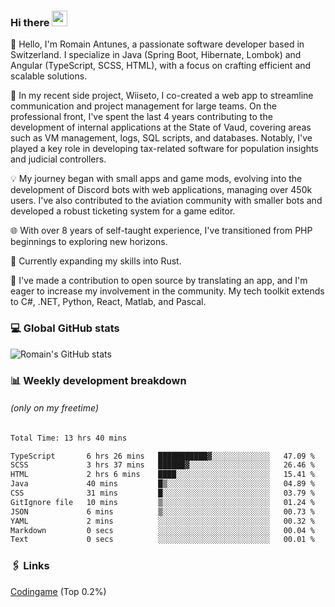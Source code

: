 ### Hi there <img src="https://media.giphy.com/media/hvRJCLFzcasrR4ia7z/giphy.gif" width="25px" height="25px">

👋 Hello, I'm Romain Antunes, a passionate software developer based in Switzerland. I specialize in Java (Spring Boot, Hibernate, Lombok) and Angular (TypeScript, SCSS, HTML), with a focus on crafting efficient and scalable solutions.

🚀 In my recent side project, Wiiseto, I co-created a web app to streamline communication and project management for large teams. On the professional front, I've spent the last 4 years contributing to the development of internal applications at the State of Vaud, covering areas such as VM management, logs, SQL scripts, and databases. Notably, I've played a key role in developing tax-related software for population insights and judicial controllers.

💡 My journey began with small apps and game mods, evolving into the development of Discord bots with web applications, managing over 450k users. I've also contributed to the aviation community with smaller bots and developed a robust ticketing system for a game editor.

🌐 With over 8 years of self-taught experience, I've transitioned from PHP beginnings to exploring new horizons.

🌱 Currently expanding my skills into Rust.

🤝 I've made a contribution to open source by translating an app, and I'm eager to increase my involvement in the community. My tech toolkit extends to C#, .NET, Python, React, Matlab, and Pascal.



### 💻 Global GitHub stats
![Romain's GitHub stats](https://github-readme-streak-stats.herokuapp.com/?user=romainantunes&theme=dark)


### 📊 Weekly development breakdown 
###### *(only on my freetime)*
<!--START_SECTION:waka-->

```txt
Total Time: 13 hrs 40 mins

TypeScript       6 hrs 26 mins   ███████████▓░░░░░░░░░░░░░   47.09 %
SCSS             3 hrs 37 mins   ██████▓░░░░░░░░░░░░░░░░░░   26.46 %
HTML             2 hrs 6 mins    ████░░░░░░░░░░░░░░░░░░░░░   15.41 %
Java             40 mins         █▒░░░░░░░░░░░░░░░░░░░░░░░   04.89 %
CSS              31 mins         █░░░░░░░░░░░░░░░░░░░░░░░░   03.79 %
GitIgnore file   10 mins         ▒░░░░░░░░░░░░░░░░░░░░░░░░   01.24 %
JSON             6 mins          ▒░░░░░░░░░░░░░░░░░░░░░░░░   00.73 %
YAML             2 mins          ░░░░░░░░░░░░░░░░░░░░░░░░░   00.32 %
Markdown         0 secs          ░░░░░░░░░░░░░░░░░░░░░░░░░   00.04 %
Text             0 secs          ░░░░░░░░░░░░░░░░░░░░░░░░░   00.01 %
```

<!--END_SECTION:waka-->

### 🖇 Links

[Codingame](https://www.codingame.com/profile/defc3ee5279aecc1bb6114e1f994ea9b3325423) (Top 0.2%)
